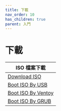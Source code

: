 ```yaml
---
title: 下載
nav_order: 10
has_children: true
parent: 入門
---
```



# 下載

| ISO 檔案下載 |
| --- |
| [Download ISO](https://samwhelp.github.io/note-about-fedora/read/start/download/download_iso.html) |
| [Boot ISO By USB](https://samwhelp.github.io/note-about-fedora/read/start/download/boot_iso_by_usb.html) |
| [Boot ISO By Ventoy](https://samwhelp.github.io/note-about-fedora/read/start/download/boot_iso_by_ventoy.html) |
| [Boot ISO By GRUB](https://samwhelp.github.io/note-about-fedora/read/start/download/boot_iso_by_grub.html) |
